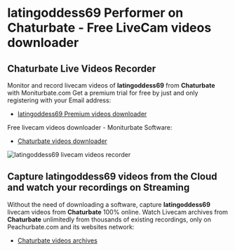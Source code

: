 # latingoddess69 Performer on Chaturbate - Free LiveCam videos downloader

## Chaturbate Live Videos Recorder

Monitor and record livecam videos of **latingoddess69** from **Chaturbate** with Moniturbate.com
Get a premium trial for free by just and only registering with your Email address:
* [latingoddess69 Premium videos downloader](https://moniturbate.com/request-demo-licence-key.html)

Free livecam videos downloader - Moniturbate Software:
* [Chaturbate videos downloader](https://moniturbate.com/moniturbate-download-software.html)

![latingoddess69 livecam videos recorder](https://peachurnet.com/templates/moniturbate-software.png)


## Capture latingoddess69 videos from the Cloud and watch your recordings on Streaming

Without the need of downloading a software, capture **latingoddess69** livecam videos from **Chaturbate** 100% online.
Watch Livecam archives from **Chaturbate** unlimitedly from thousands of existing recordings, only on Peachurbate.com and its websites network:
* [Chaturbate videos archives](https://peachurnet.com/)